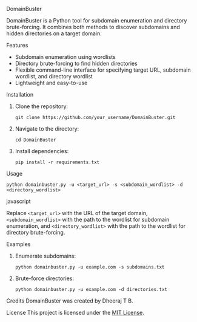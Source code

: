  DomainBuster

DomainBuster is a Python tool for subdomain enumeration and directory brute-forcing. It combines both methods to discover subdomains and hidden directories on a target domain.

 Features
- Subdomain enumeration using wordlists
- Directory brute-forcing to find hidden directories
- Flexible command-line interface for specifying target URL, subdomain wordlist, and directory wordlist
- Lightweight and easy-to-use

 Installation
1. Clone the repository:
    ```
    git clone https://github.com/your_username/DomainBuster.git
    ```
2. Navigate to the directory:
    ```
    cd DomainBuster
    ```
3. Install dependencies:
    ```
    pip install -r requirements.txt
    ```

 Usage

	python domainbuster.py -u <target_url> -s <subdomain_wordlist> -d <directory_wordlist>

javascript


Replace `<target_url>` with the URL of the target domain, `<subdomain_wordlist>` with the path to the wordlist for subdomain enumeration, and `<directory_wordlist>` with the path to the wordlist for directory brute-forcing.

 Examples
1. Enumerate subdomains:
    ```
    python domainbuster.py -u example.com -s subdomains.txt
    ```
2. Brute-force directories:
    ```
    python domainbuster.py -u example.com -d directories.txt
    ```

 Credits
DomainBuster was created by Dheeraj T B.

 License
This project is licensed under the [MIT License](LICENSE).
